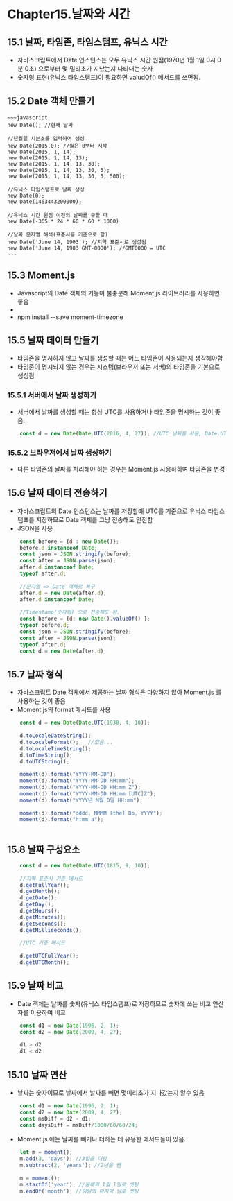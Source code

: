 # Chapter15.날짜와 시간
## 15.1 날짜, 타임존, 타임스탬프, 유닉스 시간
- 자바스크립트에서 Date 인스턴스는 모두 유닉스 시간 원점(1970년 1월 1일 0시 0분 0초) 으로부터 몇 밀리초가 지났는지 나타내는 숫자
- 숫자형 표현(유닉스 타임스탬프)이 필요하면 valudOf() 메서드를 쓰면됨.
	
## 15.2 Date 객체 만들기
	~~~javascript
	new Date(); //현재 날짜
	
	//년월일 시분초를 입력하여 생성
	new Date(2015,0); //월은 0부터 시작
	new Date(2015, 1, 14);
	new Date(2015, 1, 14, 13);
	new Date(2015, 1, 14, 13, 30);
	new Date(2015, 1, 14, 13, 30, 5);
	new Date(2015, 1, 14, 13, 30, 5, 500);
	
	//유닉스 타임스탬프로 날짜 생성
	new Date(0);	
	new Date(1463443200000);
	
	//유닉스 시간 원점 이전의 날짜를 구할 때 
	new Date(-365 * 24 * 60 * 60 * 1000)
	
	//날짜 문자열 해석(표준시를 기준으로 함)
	new Date('June 14, 1903'); //지역 표준시로 생성됨
	new Date('June 14, 1903 GMT-0000'); //GMT0000 = UTC
	~~~	
	
## 15.3 Moment.js
- Javascript의 Date 객체의 기능이 불충분해 Moment.js 라이브러리를 사용하면 좋음
- <script src="//cdnjs.cloudflare.com/ajax/libs/moment-timezone/0.4.0/moment-timezone.min.js"></script>
- npm install --save moment-timezone

## 15.5 날짜 데이터 만들기
- 타임존을 명시하지 않고 날짜를 생성할 때는 어느 타임존이 사용되는지 생각해야함
- 타임존이 명시되지 않는 경우는 시스템(브라우저 또는 서버)의 타임존을 기본으로 생성됨

### 15.5.1 서버에서 날짜 생성하기
- 서버에서 날짜를 생성할 때는 항상 UTC를 사용하거나 타임존을 명시하는 것이 좋음.
~~~ javascript
	const d = new Date(Date.UTC(2016, 4, 27)); //UTC 날짜를 사용, Date.UTC 메서드는 Timestamp를 반환
~~~

### 15.5.2 브라우저에서 날짜 생성하기
- 다른 타임존의 날짜를 처리해야 하는 경우는 Moment.js 사용하하여 타임존을 변경

## 15.6 날짜 데이터 전송하기
- 자바스크립트의 Date 인스턴스는 날짜를 저장할떄 UTC를 기준으로 유닉스 타임스탬프를 저장하므로 Date 객체를 그냥 전송해도 안전함
- JSON을 사용
~~~ javascript
	const before = {d : new Date()};
	before.d instanceof Date;
	const json = JSON.stringify(before);
	const after = JSON.parse(json);
	after.d instanceof Date;
	typeof after.d;
	
	//문자열 => Date 객체로 복구
	after.d = new Date(after.d);
	after.d instanceof Date;
	
	//Timestamp(숫자형) 으로 전송해도 됨.
	const before = {d: new Date().valueOf() };
	typeof before.d;
	const json = JSON.stringify(before);
	const after = JSON.parse(json);
	typeof after.d;
	const d = new Date(after.d);
~~~

## 15.7 날짜 형식
- 자바스크립트 Date 객체에서 제공하는 날짜 형식은 다양하지 않아 Moment.js 를 사용하는 것이 좋음
- Moment.js의 format 메서드를 사용

~~~javascript
	const d = new Date(Date.UTC(1930, 4, 10));
	
	d.toLocaleDateString();
	d.toLocaleFormat();   //없음...
	d.toLocaleTimeString();
	d.toTimeString();
	d.toUTCString();
	
	moment(d).format("YYYY-MM-DD");
	moment(d).format("YYYY-MM-DD HH:mm");
	moment(d).format("YYYY-MM-DD HH:mm Z");
	moment(d).format("YYYY-MM-DD HH:mm [UTC]Z");
	moment(d).format("YYYY년 M월 D일 HH:mm");
	
	moment(d).format("dddd, MMMM [the] Do, YYYY");
	moment(d).format("h:mm a");
	
~~~
	
## 15.8 날짜 구성요소
~~~javascript
	const d = new Date(Date.UTC(1815, 9, 10));
	
	//지역 표준시 기준 메서드
	d.getFullYear();
	d.getMonth();
	d.getDate();
	d.getDay();
	d.getHours();
	d.getMinutes();
	d.getSeconds();
	d.getMilliseconds();
	
	//UTC 기준 메서드
	
	d.getUTCFullYear();
	d.getUTCMonth();
~~~

## 15.9 날짜 비교
- Date 객체는 날짜를 숫자(유닉스 타임스탬프)로 저장하므로 숫자에 쓰는 비교 연산자를 이용하여 비교
~~~javascript
	const d1 = new Date(1996, 2, 1);
	const d2 = new Date(2009, 4, 27);
	
	d1 > d2
	d1 < d2
~~~

## 15.10 날짜 연산
- 날짜는 숫자이므로 날짜에서 날짜를 빼면 몇미리초가 지나갔는지 알수 있음
~~~javascript
	const d1 = new Date(1996, 2, 1);
	const d2 = new Date(2009, 4, 27);
	const msDiff = d2 - d1;
	const daysDiff = msDiff/1000/60/60/24;
~~~
- Moment.js 에는 날짜를 빼거나 더하는 데 유용한 메서드들이 있음.
~~~javascript
	let m = moment();
	m.add(3, 'days'); //3일을 더함
	m.subtract(2, 'years'); //2년을 뺌
	
	m = moment();
	m.startOf('year'); //올해의 1월 1일로 셋팅
	m.endOf('month'); //이달의 마지막 날로 셋팅
~~~